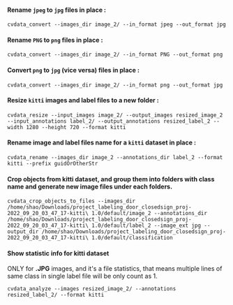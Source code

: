 #### Rename `jpeg` to `jpg` files  **in place** :


```
cvdata_convert --images_dir image_2/ --in_format jpeg --out_format jpg
```

#### Rename `PNG` to `png` files  **in place** :


```
cvdata_convert --images_dir image_2/ --in_format PNG --out_format png
```

#### Convert `png` to `jpg` (vice versa) files  **in place** :


```
cvdata_convert --images_dir image_2/ --in_format png --out_format jpg
```


#### Resize `kitti` images and label files to a  **new folder** :


```
cvdata_resize --input_images image_2/ --output_images resized_image_2 --input_annotations label_2/ --output_annotations resized_label_2 --width 1280 --height 720 --format kitti
```


#### Rename image and label files name for a `kitti` dataset  **in place** :


```
cvdata_rename --images_dir image_2 --annotations_dir label_2 --format kitti --prefix guidOrOtherStr
```
#### Crop objects from kitti dataset, and group them into folders with class name and generate new image files under each folders.

```
cvdata_crop_objects_to_files --images_dir /home/shao/Downloads/project_labeling_door_closedsign_proj-2022_09_20_03_47_17-kitti\ 1.0/default/image_2 --annotations_dir /home/shao/Downloads/project_labeling_door_closedsign_proj-2022_09_20_03_47_17-kitti\ 1.0/default/label_2 --image_ext jpg --output_dir /home/shao/Downloads/project_labeling_door_closedsign_proj-2022_09_20_03_47_17-kitti\ 1.0/default/classification
```

#### Show statistic info for kitti dataset
ONLY for **.JPG** images, and it's a file statistics, that means multiple lines of same class in single label file will be only count as 1.
```
cvdata_analyze --images resized_image_2/ --annotations resized_label_2/ --format kitti
```
